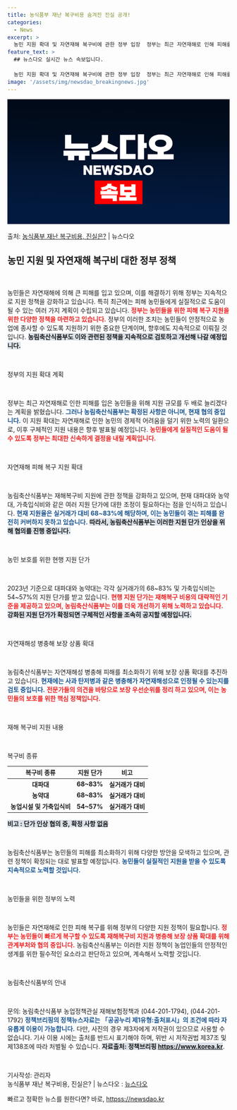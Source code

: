 ```yaml
---
title: 농식품부 재난 복구비용 숨겨진 진실 공개!
categories:
  - News
excerpt: >
  농민 지원 확대 및 자연재해 복구비에 관한 정부 입장  정부는 최근 자연재해로 인해 피해를 본 농민들에게 지…
feature_text: >
  ## 뉴스다오 실시간 뉴스 속보입니다.

  농민 지원 확대 및 자연재해 복구비에 관한 정부 입장  정부는 최근 자연재해로 인해 피해를 본 농민들에게 지…
image: '/assets/img/newsdao_breakingnews.jpg'
---
```


![뉴스다오 속보](/assets/img/newsdao_breakingnews.jpg)

<p>출처: <a href="httpss://newsdao.kr/4847" rel="dofollow">농식품부 재난 복구비용, 진실은?</a> | 뉴스다오</p>

<h2 data-ke-size="size26">농민 지원 및 자연재해 복구비 대한 정부 정책</h2>

<p data-ke-size="size16">&nbsp;</p>

농민들은 자연재해에 의해 큰 피해를 입고 있으며, 이를 해결하기 위해 정부는 지속적으로 지원 정책을 강화하고 있습니다. 특히 최근에는 피해 농민들에게 실질적으로 도움이 될 수 있는 여러 가지 계획이 수립되고 있습니다. <b><span style="color: #ee2323;">정부는 농민들을 위한 피해 복구 지원을 위한 다양한 정책을 마련하고 있습니다.</span></b> 정부의 이러한 조치는 농민들이 안정적으로 농업에 종사할 수 있도록 지원하기 위한 중요한 단계이며, 향후에도 지속적으로 이뤄질 것입니다. <b><span style="background-color: #21538527;">농림축산식품부도 이와 관련된 정책을 지속적으로 검토하고 개선해 나갈 예정입니다.</span></b> 

<p data-ke-size="size16">&nbsp;</p>

정부의 지원 확대 계획

<p data-ke-size="size16">&nbsp;</p>

정부는 최근 자연재해로 인한 피해를 입은 농민들을 위해 지원 규모를 두 배로 늘리겠다는 계획을 밝혔습니다. <b><span style="color: #1a5490;">그러나 농림축산식품부는 확정된 사항은 아니며, 현재 협의 중입니다.</span></b> 이 지원 확대는 자연재해로 인한 농민의 경제적 어려움을 덜기 위한 노력의 일환으로, 이후 구체적인 지원 내용은 향후 발표될 예정입니다. <b><span style="color: #ee2323;">농민들에게 실질적인 도움이 될 수 있도록 정부는 최대한 신속하게 결정을 내릴 계획입니다.</span></b>

<p data-ke-size="size16">&nbsp;</p>

자연재해 피해 복구 지원 확대

<p data-ke-size="size16">&nbsp;</p>

농림축산식품부는 재해복구비 지원에 관한 정책을 강화하고 있으며, 현재 대파대와 농약대, 가축입식비와 같은 여러 지원 단가에 대한 조정이 필요하다는 점을 인식하고 있습니다. <b><span style="color: #1a5490;">현재 지원율은 실거래가 대비 68~83%에 해당하며, 이는 농민들이 겪는 피해를 완전히 커버하지 못하고 있습니다.</span></b> <b><span style="background-color: #21538527;">따라서, 농림축산식품부는 이러한 지원 단가 인상을 위해 협의를 진행 중입니다.</span></b>

<p data-ke-size="size16">&nbsp;</p>

농민 보호를 위한 현행 지원 단가

<p data-ke-size="size16">&nbsp;</p>

2023년 기준으로 대파대와 농약대는 각각 실거래가의 68~83% 및 가축입식비는 54~57%의 지원 단가를 받고 있습니다. <b><span style="color: #ee2323;">현행 지원 단가는 재해복구 비용의 대략적인 기준을 제공하고 있으며, 농림축산식품부는 이를 더욱 개선하기 위해 노력하고 있습니다.</span></b> <b><span style="background-color: #21538527;">강화된 지원 단가가 확정되면 구체적인 사항을 조속히 공지할 예정입니다.</span></b>

<p data-ke-size="size16">&nbsp;</p>

자연재해성 병충해 보장 상품 확대

<p data-ke-size="size16">&nbsp;</p>

농림축산식품부는 자연재해성 병충해 피해를 최소화하기 위해 보장 상품 확대를 추진하고 있습니다. <b><span style="color: #1a5490;">현재에는 사과 탄저병과 같은 병충해가 자연재해성으로 인정될 수 있는지를 검토 중입니다.</span></b> <b><span style="color: #ee2323;">전문가들의 의견을 바탕으로 보장 우선순위를 정리 하고 있으며, 이는 농민들의 보호를 위한 핵심 정책입니다.</span></b>

<p data-ke-size="size16">&nbsp;</p>

재해 복구비 지원 내용

<p data-ke-size="size16">&nbsp;</p>

<p>복구비 종류</p>
<table style="width: 100%;">
    <thead>
        <tr>
            <th style="text-align: center;">복구비 종류</th>
            <th style="text-align: center;">지원 단가</th>
            <th style="text-align: center;">비고</th>
        </tr>
    </thead>
    <tbody>
        <tr>
            <td style="text-align: center; height: 17px;"><b>대파대</b></td>
            <td style="text-align: center; height: 17px;"><b>68~83%</b></td>
            <td style="text-align: center; height: 17px;"><b>실거래가 대비</b></td>
        </tr>
        <tr>
            <td style="text-align: center; height: 17px;"><b>농약대</b></td>
            <td style="text-align: center; height: 17px;"><b>68~83%</b></td>
            <td style="text-align: center; height: 17px;"><b>실거래가 대비</b></td>
        </tr>
        <tr>
            <td style="text-align: center; height: 17px;"><b>농업시설 및 가축입식비</b></td>
            <td style="text-align: center; height: 17px;"><b>54~57%</b></td>
            <td style="text-align: center; height: 17px;"><b>실거래가 대비</b></td>
        </tr>
    </tbody>
</table>
<b><span style="background-color: #21538527;">비고 : 단가 인상 협의 중, 확정 사항 없음</span></b>

<p data-ke-size="size16">&nbsp;</p>

농림축산식품부는 농민들의 피해를 최소화하기 위해 다양한 방안을 모색하고 있으며, 관련 정책이 확정되는 대로 발표할 예정입니다. <b><span style="color: #1a5490;">농민들이 실질적인 지원을 받을 수 있도록 지속적으로 노력할 것입니다.</span></b>

<p data-ke-size="size16">&nbsp;</p>

농민들을 위한 정부의 노력

<p data-ke-size="size16">&nbsp;</p>

농민들은 자연재해로 인한 피해 복구를 위해 정부의 다양한 지원 정책이 필요합니다. <b><span style="color: #ee2323;">정부는 농민들이 빠르게 복구할 수 있도록 재해복구비 지원과 병충해 보장 상품 확대를 위해 관계부처와 협의 중입니다.</span></b> 농림축산식품부는 이러한 지원 정책이 농업인들의 안정적인 생계를 위한 필수적인 요소라고 판단하고 있으며, 계속해서 노력할 것입니다. 

<p data-ke-size="size16">&nbsp;</p>

농림축산식품부의 안내

<p data-ke-size="size16">&nbsp;</p>

문의: 농림축산식품부 농업정책관실 재해보험정책과 (044-201-1794), (044-201-1792) <b><span style="color: #1a5490;">정책브리핑의 정책뉴스자료는 「공공누리 제1유형:출처표시」의 조건에 따라 자유롭게 이용이 가능합니다.</span></b> 다만, 사진의 경우 제3자에게 저작권이 있으므로 사용할 수 없습니다. 기사 이용 시에는 출처를 반드시 표기해야 하며, 위반 시 저작권법 제37조 및 제138조에 따라 처벌될 수 있습니다. <b><span style="background-color: #21538527;">자료출처: 정책브리핑 https://www.korea.kr</span></b>. 

<p data-ke-size="size16">&nbsp;</p>

기사작성: 관리자 <br>
농식품부 재난 복구비용, 진실은? | 뉴스다오  : <a href="httpss://newsdao.kr/4847">뉴스다오</a> 

빠르고 정확한 뉴스를 원한다면? 바로, <a href="httpss://newsdao.kr" rel="dofollow">httpss://newsdao.kr</a>


